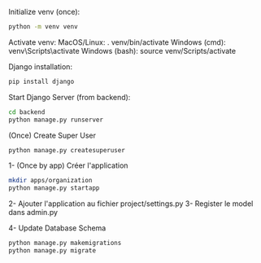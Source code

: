 Initialize venv (once):
```bash
python -m venv venv
```

Activate venv:
MacOS/Linux: . venv/bin/activate
Windows (cmd): venv\Scripts\activate
Windows (bash): source venv/Scripts/activate

Django installation:
```bash
pip install django
```

Start Django Server (from backend):
```bash
cd backend
python manage.py runserver
```

(Once) Create Super User
```bash
python manage.py createsuperuser
```


1- (Once by app) Créer l'application
```bash
mkdir apps/organization
python manage.py startapp 
```

2- Ajouter l'application au fichier project/settings.py
3- Register le model dans admin.py

4- Update Database Schema
```bash
python manage.py makemigrations
python manage.py migrate
```